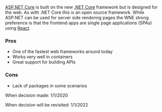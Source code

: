 [ASP.NET Core](https://dotnet.microsoft.com/learn/aspnet/what-is-aspnet-core) is built on the new [.NET Core]() framework but is designed for the web. As with .NET Core this is an open source framework. While ASP.NET can be used for server side rendering pages the WNE strong preference is that the frontend apps are single page applications (SPAs) using [React]().

### Pros
* One of the fastest web frameworks around today
* Works very well in containers
* Great support for building APIs

### Cons
* Lack of packages in some scenarios


When decision made: 1/1/2020

When decision will be revisited: 1/1/2022